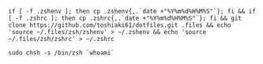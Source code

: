     if [ -f .zshenv ]; then cp .zshenv{,.`date +"%Y%m%d%H%M%S"`}; fi && if [ -f .zshrc ]; then cp .zshrc{,.`date +"%Y%m%d%H%M%S"`}; fi && git clone https://github.com/toshiaki61/dotfiles.git .files && echo 'source ~/.files/zsh/zshenv' > ~/.zshenv && echo 'source ~/.files/zsh/zshrc' > ~/.zshrc

    sudo chsh -s /bin/zsh `whoami`
